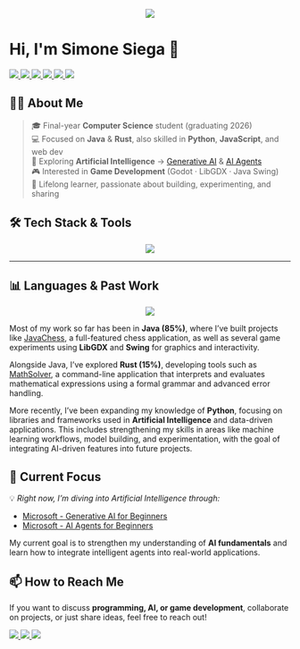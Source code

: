 <p align="center">
  <img src="https://capsule-render.vercel.app/api?text=Learning%20by%20Coding&animation=fadeIn&type=waving&color=gradient&height=100"/>
</p>

# Hi, I'm Simone Siega 👋

<p>
  <a href="mailto:simonesiega1@gmail.com">
    <img src="https://img.shields.io/badge/Email-%23D14836?style=for-the-badge&logo=gmail&logoColor=white" />
  </a>
  <a href="https://leetcode.com/u/simonesiega/">
    <img src="https://img.shields.io/badge/LeetCode-%23FFA116?style=for-the-badge&logo=leetcode&logoColor=white" />
  </a>
  <a href="https://discordapp.com/users/697499122655035412">
    <img src="https://img.shields.io/badge/Discord-%235865F2?style=for-the-badge&logo=discord&logoColor=white" />
  </a>
  <a href="https://www.instagram.com/_simonesiiega_/">
    <img src="https://img.shields.io/badge/Instagram-%23E4405F?style=for-the-badge&logo=instagram&logoColor=white" />
  </a>
  <a href="https://open.spotify.com/user/31akzugktjkezg6vaubq2ifo7xei?si=82fee5073b5141a1">
    <img src="https://img.shields.io/badge/Spotify-%231DB954?style=for-the-badge&logo=spotify&logoColor=white" />
  </a>
  <a href="https://www.youtube.com/@simonesiega1">
    <img src="https://img.shields.io/badge/YouTube-%23FF0000?style=for-the-badge&logo=youtube&logoColor=white" />
  </a>
</p>

## 🙋‍♂️ About Me
> 🎓 Final-year **Computer Science** student (graduating 2026)  
> 💻 Focused on **Java** & **Rust**, also skilled in **Python**, **JavaScript**, and web dev  
> 🧠 Exploring **Artificial Intelligence** → [Generative AI](https://github.com/microsoft/generative-ai-for-beginners) & [AI Agents](https://github.com/microsoft/ai-agents-for-beginners)  
> 🎮 Interested in **Game Development** (Godot · LibGDX · Java Swing)  
> 🚀 Lifelong learner, passionate about building, experimenting, and sharing  

## 🛠️ Tech Stack & Tools

<p align="center">
  <img src="https://skillicons.dev/icons?i=java,rust,python,javascript,html,css,vue,nodejs,godot,idea,pycharm,clion,git,github&theme=dark" />
</p>

---

## 📊 Languages & Past Work

<p align="center">
  <img src="https://github-readme-stats.vercel.app/api/top-langs/?username=simonesiega&layout=compact&theme=tokyonight" />
</p>

Most of my work so far has been in **Java (85%)**, where I’ve built projects like  [JavaChess](https://github.com/simonesiega/javaChess), a full-featured chess application, as well as  several game experiments using **LibGDX** and **Swing** for graphics and interactivity.  

Alongside Java, I’ve explored **Rust (15%)**, developing tools such as  [MathSolver](https://github.com/simonesiega/MathSolver), a command-line application that interprets  and evaluates mathematical expressions using a formal grammar and advanced error handling.  

More recently, I’ve been expanding my knowledge of **Python**, focusing on libraries and frameworks used in **Artificial Intelligence** and data-driven applications. This includes strengthening my skills in areas like machine learning workflows, model building, and experimentation, with the goal of integrating AI-driven features into future projects. 

## 🚀 Current Focus

💡 *Right now, I’m diving into Artificial Intelligence through:*  
- [Microsoft - Generative AI for Beginners](https://github.com/microsoft/generative-ai-for-beginners)  
- [Microsoft - AI Agents for Beginners](https://github.com/microsoft/ai-agents-for-beginners)  

My current goal is to strengthen my understanding of **AI fundamentals** and learn how to  integrate intelligent agents into real-world applications.  

## 📫 How to Reach Me
If you want to discuss **programming, AI, or game development**, collaborate on projects, or just share ideas, feel free to reach out!  

<p>
  <a href="mailto:simonesiega1@gmail.com">
    <img src="https://img.shields.io/badge/Email-%23D14836?style=for-the-badge&logo=gmail&logoColor=white" />
  </a>
  <a href="https://discordapp.com/users/697499122655035412">
    <img src="https://img.shields.io/badge/Discord-%235865F2?style=for-the-badge&logo=discord&logoColor=white" />
  </a>
  <a href="https://github.com/simonesiega">
    <img src="https://img.shields.io/badge/GitHub-%23121011?style=for-the-badge&logo=github&logoColor=white" />
  </a>
</p>
